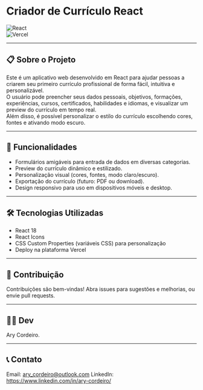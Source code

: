 # Criador de Currículo React

![React](https://img.shields.io/badge/React-v18.2-blue)  
![Vercel](https://img.shields.io/badge/Deploy-Vercel-purple)

---

## 📋 Sobre o Projeto

Este é um aplicativo web desenvolvido em React para ajudar pessoas a criarem seu primeiro currículo profissional de forma fácil, intuitiva e personalizável.  
O usuário pode preencher seus dados pessoais, objetivos, formações, experiências, cursos, certificados, habilidades e idiomas, e visualizar um preview do currículo em tempo real.  
Além disso, é possível personalizar o estilo do currículo escolhendo cores, fontes e ativando modo escuro.

---

## 🚀 Funcionalidades

- Formulários amigáveis para entrada de dados em diversas categorias.
- Preview do currículo dinâmico e estilizado.
- Personalização visual (cores, fontes, modo claro/escuro).
- Exportação do currículo (futuro: PDF ou download).
- Design responsivo para uso em dispositivos móveis e desktop.

---

## 🛠️ Tecnologias Utilizadas

- React 18
- React Icons
- CSS Custom Properties (variáveis CSS) para personalização
- Deploy na plataforma Vercel

---

## 🤝 Contribuição

Contribuições são bem-vindas! Abra issues para sugestões e melhorias, ou envie pull requests.

---

## 👨‍💻 Dev

Ary Cordeiro.

---

## 📞 Contato

Email: ary_cordeiro@outlook.com
LinkedIn: https://www.linkedin.com/in/ary-cordeiro/
